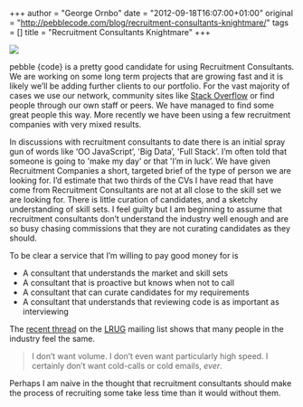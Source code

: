 +++
author = "George Ornbo"
date = "2012-09-18T16:07:00+01:00"
original = "http://pebblecode.com/blog/recruitment-consultants-knightmare/"
tags = []
title = "Recruitment Consultants Knightmare"
+++

![](/images/articles/tumblr_majwei2PXP1qz7kgs.jpg)

pebble {code} is a pretty good candidate for using Recruitment Consultants. We
are working on some long term projects that are growing fast and it is likely
we’ll be adding further clients to our portfolio. For the vast majority of cases
we use our network, community sites like
[Stack Overflow](http://careers.stackoverflow.com/) or find people through our
own staff or peers. We have managed to find some great people this way. More
recently we have been using a few recruitment companies with very mixed results.

In discussions with recruitment consultants to date there is an initial spray
gun of words like ‘OO JavaScript’, 'Big Data’, 'Full Stack’. I’m often told that
someone is going to 'make my day’ or that 'I’m in luck’. We have given
Recruitment Companies a short, targeted brief of the type of person we are
looking for. I’d estimate that two thirds of the CVs I have read that have come
from Recruitment Consultants are not at all close to the skill set we are
looking for. There is little curation of candidates, and a sketchy understanding
of skill sets. I feel guilty but I am beginning to assume that recruitment
consultants don’t understand the industry well enough and are so busy chasing
commissions that they are not curating candidates as they should.

To be clear a service that I’m willing to pay good money for is

- A consultant that understands the market and skill sets
- A consultant that is proactive but knows when not to call
- A consultant that can curate candidates for my requirements
- A consultant that understands that reviewing code is as important as
  interviewing

The
[recent thread](http://lists.lrug.org/pipermail/chat-lrug.org/2012-September/008072.html)
on the [LRUG](http://lrug.org/) mailing list shows that many people in the
industry feel the same.

> I don’t want volume. I don’t even want particularly high speed. I certainly
> don’t want cold-calls or cold emails, _ever_.

Perhaps I am naive in the thought that recruitment consultants should make the
process of recruiting some take less time than it would without them.
